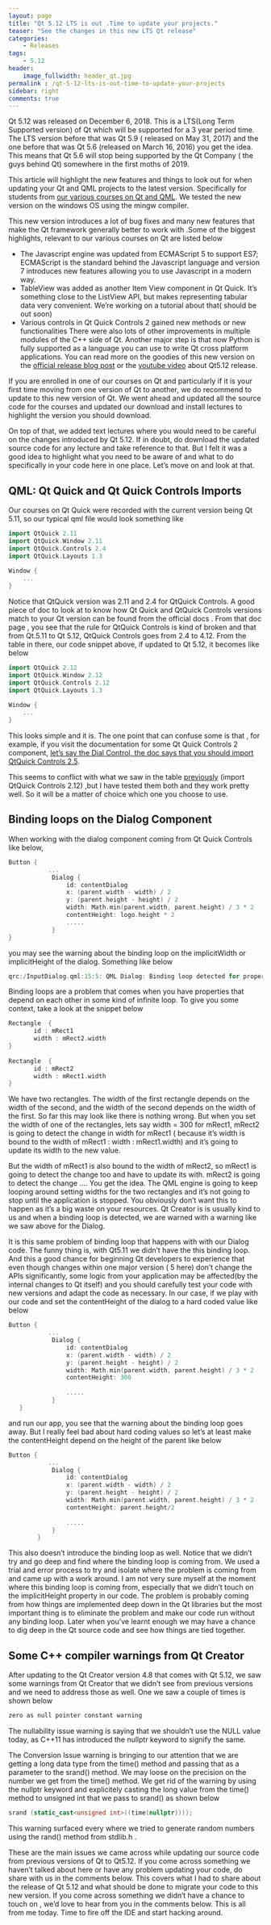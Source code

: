 ```yaml
---
layout: page
title: "Qt 5.12 LTS is out .Time to update your projects."
teaser: "See the changes in this new LTS Qt release"
categories:
    - Releases
tags:
    - 5.12
header:
    image_fullwidth: header_qt.jpg
permalink : /qt-5-12-lts-is-out-time-to-update-your-projects
sidebar: right
comments: true
---
```


Qt 5.12 was released on December 6, 2018. This is a LTS(Long Term Supported version) of Qt which will be supported for a 3 year period time. The LTS version before that was Qt 5.9 ( released on May 31, 2017) and the one before that was Qt 5.6 (released on March 16, 2016) you get the idea. This means that Qt 5.6 will stop being supported by the Qt Company ( the guys behind Qt) somewhere in the first moths of 2019.

This article will highlight the new features and things to look out for when updating your Qt and QML projects to the latest version. Specifically for students from [our various courses on Qt and QML](https://www.learnqt.guide/courses/). We tested the new version on the windows OS using the mingw compiler.

This new version introduces a lot of bug fixes and many new features that make the Qt framework generally better to work with .Some of the biggest highlights, relevant to our various courses on Qt are listed below

 - The Javascript engine was updated from ECMAScript 5 to support ES7; ECMAScript is the standard behind the Javascript language and version 7 introduces new features allowing you to use Javascript in a modern way.
 - TableView was added as another Item View component in Qt Quick. It’s something close to the ListView API, but makes representing tabular data very convenient. We’re working on a tutorial about that( should be out soon)
 - Various controls in Qt Quick Controls 2 gained new methods or new functionalities
There were also lots of other improvements in multiple modules of the C++ side of Qt. Another major step is that now Python is fully supported as a language you can use to write Qt cross platform applications. You can read more on the goodies of this new version on the [official release blog post](http://blog.qt.io/blog/2018/12/06/qt-5-12-lts-released/) or the [youtube video](https://www.youtube.com/watch?v=IDMvhb0GOFs) about Qt5.12 release.

If you are enrolled in one of our courses on Qt and particularly if it is your first time moving from one version of Qt to another, we do recommend to update to this new version of Qt. We went ahead and updated all the source code for the courses and updated our download and install lectures to highlight the version you should download.

On top of that, we added text lectures where you would need to be careful on the changes introduced by Qt 5.12. If in doubt, do download the updated source code for any lecture and take reference to that. But I felt it was a good idea to highlight what you need to be aware of and what to do specifically in your code here in one place. Let’s move on and look at that.

## QML: Qt Quick and Qt Quick Controls Imports
Our courses on Qt Quick were recorded with the current version being Qt 5.11, so our typical qml file would look something like

```cpp
import QtQuick 2.11
import QtQuick.Window 2.11
import QtQuick.Controls 2.4
import QtQuick.Layouts 1.3
 
Window {
    ...
}
```

Notice that QtQuick version was 2.11 and 2.4 for QtQuick Controls. A good piece of doc to look at to know how Qt Quick and QtQuick Controls versions match to your Qt version can be found from the official docs . From that doc page , you see that the rule for QtQuick Controls is kind of broken and that from Qt.5.11 to Qt 5.12, QtQuick Controls goes from 2.4 to 4.12. From the table in there, our code snippet above, if updated to Qt 5.12, it becomes like below

```cpp
import QtQuick 2.12
import QtQuick.Window 2.12
import QtQuick.Controls 2.12
import QtQuick.Layouts 1.3
 
Window {
    ...
}
```
This looks simple and it is. The one point that can confuse some is that , for example, if you visit the documentation for some Qt Quick Controls 2 component, [let’s say the Dial Control, the doc says that you should import QtQuick Controls 2.5](http://doc.qt.io/qt-5/qml-qtquick-controls2-dial.html).

This seems to conflict with what we saw in the table [previously](https://doc.qt.io/qt-5/qtquickcontrols-index.html#versions) (import QtQuick Controls 2.12) ,but I have tested them both and they work pretty well. So it will be a matter of choice which one you choose to use.

## Binding loops on the Dialog Component
When working with the dialog component coming from Qt Quick Controls like below,

```cpp
Button {
           ...
            Dialog {
                id: contentDialog
                x: (parent.width - width) / 2
                y: (parent.height - height) / 2
                width: Math.min(parent.width, parent.height) / 3 * 2
                contentHeight: logo.height * 2
                .....
            }
}
```
you may see the warning about the binding loop on the implicitWidth or implicitHeight of the dialog. Something like below

```cpp
qrc:/InputDialog.qml:15:5: QML Dialog: Binding loop detected for property "implicitWidth"
```

Binding loops are a problem that comes when you have properties that depend on each other in some kind of infinite loop. To give you some context, take a look at the snippet below

```cpp
Rectangle  {
       id : mRect1
       width : mRect2.width
}
 
Rectangle  {
       id : mRect2
       width : mRect1.width
}
```
We have two rectangles. The width of the first rectangle depends on the width of the second, and the width of the second depends on the width of the first. So far this may look like there is nothing wrong. But when you set the width of one of the rectangles, lets say width = 300 for mRect1, mRect2 is going to detect the change in width for mRect1 ( because it’s width is bound to the width of mRect1 : width : mRect1.width) and it’s going to update its width to the new value.

But the width of mRect1 is also bound to the width of mRect2, so mRect1 is going to detect the change too and have to update its with. mRect2 is going to detect the change …. You get the idea. The QML engine is going to keep looping around setting widths for the two rectangles and it’s not going to stop until the application is stopped. You obviously don’t want this to happen as it’s a big waste on your resources. Qt Creator is is usually kind to us and when a binding loop is detected, we are warned with a warning like we saw above for the Dialog.

It is this same problem of binding loop that happens with with our Dialog code. The funny thing is, with Qt5.11 we didn’t have the this binding loop. And this a good chance for beginning Qt developers to experience that even though changes within one major version ( 5 here) don’t change the APIs significantly, some logic from your application may be affected(by the internal changes to Qt itself) and you should carefully test your code with new versions and adapt the code as necessary. In our case, if we play with our code and set the contentHeight of the dialog to a hard coded value like below

```cpp
Button {
           ...
            Dialog {
                id: contentDialog
                x: (parent.width - width) / 2
                y: (parent.height - height) / 2
                width: Math.min(parent.width, parent.height) / 3 * 2
                contentHeight: 300
              
                .....
            }
   }
```
and run our app, you see that the warning about the binding loop goes away. But I really feel bad about hard coding values so let’s at least make the contentHeight depend on the height of the parent like below

```cpp
Button {
           ...
            Dialog {
                id: contentDialog
                x: (parent.width - width) / 2
                y: (parent.height - height) / 2
                width: Math.min(parent.width, parent.height) / 3 * 2
                contentHeight: parent.height/2
              
                .....
            }
        }
```
This also doesn’t introduce the binding loop as well. Notice that we didn’t try and go deep and find where the binding loop is coming from. We used a trial and error process to try and isolate where the problem is coming from and came up with a work around. I am not very sure myself at the moment where this binding loop is coming from, especially that we didn’t touch on the implicitHeight property in our code. The problem is probably coming from how things are implemented deep down in the Qt libraries but the most important thing is to eliminate the problem and make our code run without any binding loop. Later when you’ve learnt enough we may have a chance to dig deep in the Qt source code and see how things are tied together.

## Some C++ compiler warnings from Qt Creator
After updating to the Qt Creator version 4.8 that comes with Qt 5.12, we saw some warnings from Qt Creator that we didn’t see from previous versions and we need to address those as well. One we saw a couple of times is shown below

```cpp
zero as null pointer constant warning
```
The nullability issue warning is saying that we shouldn’t use the NULL value today, as C++11 has introduced the nullptr keyword to signify the same.

The Conversion Issue warning is bringing to our attention that we are getting a long data type from the time() method and passing that as a parameter to the srand() method. We may loose on the precision on the number we get from the time() method. We get rid of the warning by using the nullptr keyword and explicitely casting the long value from the time() method to unsigned int that we pass to srand() as shown below

```cpp
srand (static_cast<unsigned int>((time(nullptr))));
```
This warning surfaced every where we tried to generate random numbers using the rand() method from stdlib.h .

These are the main issues we came across while updating our source code from previous versions of Qt to Qt5.12. If you come across something we haven’t talked about here or have any problem updating your code, do share with us in the comments below. This covers what I had to share about the release of Qt 5.12 and what should be done to migrate your code to this new version. If you come across something we didn’t have a chance to touch on , we’d love to hear from you in the comments below. This is all from me today. Time to fire off the IDE and start hacking around.